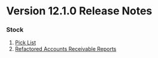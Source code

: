 # Version 12.1.0 Release Notes

### Stock

1. [Pick List](https://capkpi.com/docs/user/manual/en/stock/pick-list)
2. [Refactored Accounts Receivable Reports](https://capkpi.com/docs/user/manual/en/accounts/accounting-reports#2-accounting-statements)
